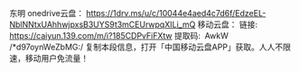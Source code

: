 东明
onedrive云盘：
https://1drv.ms/u/c/10044e4aed4c7d6f/EdzeEL-NblNNtxUAhhwjpxsB3UYS9t3mCEUrwpqXILi_mQ
移动云盘：
链接:  https://caiyun.139.com/m/i?185CDPvFiFXtw
提取码:  AwkW
/*d97oynWeZbMG:/ 
复制本段信息，打开「中国移动云盘APP」获取。人人不限速，移动用户免流量！
